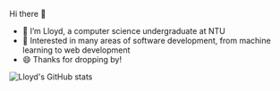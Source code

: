 Hi there 👋

- 🔭 I’m Lloyd, a computer science undergraduate at NTU
- 🤔 Interested in many areas of software development, from machine learning to web development
- 😄 Thanks for dropping by!

<!-- ![Lloyd's GitHub stats](https://github-readme-stats.vercel.app/api?username=Parzivalxx&count_private=true&show_icons=true&theme=dark)

[![Top Langs](https://github-readme-stats.vercel.app/api/top-langs/?username=Parzivalxx&layout=compact)](https://github.com/Parzivalxx/github-readme-stats) -->

![Lloyd's GitHub stats](https://github-readme-stats.vercel.app/api?username=Parzivalxx&count_private=true&show_icons=true&theme=dark)
<!--
[![LeetCode Stats](https://leetcard.jacoblin.cool/lloydwangxy?theme=dark&font=Averia%20Sans%20Libre)](https://leetcode.com/lloydwangxy)
-->


<!--
**Parzivalxx/Parzivalxx** is a ✨ _special_ ✨ repository because its `README.md` (this file) appears on your GitHub profile.

Here are some ideas to get you started:

- 🔭 I’m currently working on ...
- 🌱 I’m currently learning ...
- 👯 I’m looking to collaborate on ...
- 🤔 I’m looking for help with ...
- 💬 Ask me about ...
- 📫 How to reach me: ...
- 😄 Pronouns: ...
- ⚡ Fun fact: ...
-->
